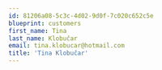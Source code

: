```yaml
---
id: 81206a08-5c3c-4d02-9d0f-7c020c652c5e
blueprint: customers
first_name: Tina
last_name: Klobučar
email: tina.klobucar@hotmail.com
title: 'Tina Klobučar'
---
```

